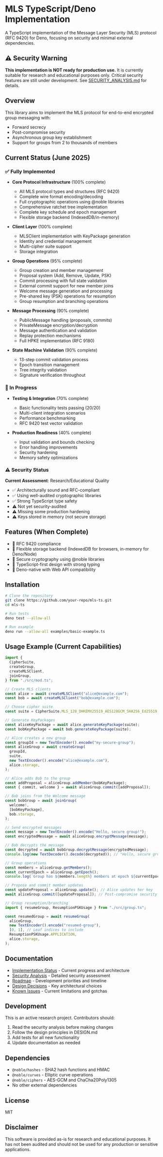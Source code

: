 # MLS TypeScript/Deno Implementation

A TypeScript implementation of the Message Layer Security (MLS) protocol
(RFC 9420) for Deno, focusing on security and minimal external dependencies.

## ⚠️ Security Warning

**This implementation is NOT ready for production use.** It is currently
suitable for research and educational purposes only. Critical security features
are still under development. See [SECURITY_ANALYSIS.md](./SECURITY_ANALYSIS.md)
for details.

## Overview

This library aims to implement the MLS protocol for end-to-end encrypted group
messaging with:

- Forward secrecy
- Post-compromise security
- Asynchronous group key establishment
- Support for groups from 2 to thousands of members

## Current Status (June 2025)

### ✅ Fully Implemented

- **Core Protocol Infrastructure** (100% complete)
  - All MLS protocol types and structures (RFC 9420)
  - Complete wire format encoding/decoding
  - Full cryptographic operations using @noble libraries
  - Comprehensive ratchet tree implementation
  - Complete key schedule and epoch management
  - Flexible storage backend (IndexedDB/in-memory)

- **Client Layer** (100% complete)
  - MLSClient implementation with KeyPackage generation
  - Identity and credential management
  - Multi-cipher suite support
  - Storage integration

- **Group Operations** (95% complete)
  - Group creation and member management
  - Proposal system (Add, Remove, Update, PSK)
  - Commit processing with full state validation
  - External commit support for new member joins
  - Welcome message generation and processing
  - Pre-shared key (PSK) operations for resumption
  - Group resumption and branching operations

- **Message Processing** (90% complete)
  - PublicMessage handling (proposals, commits)
  - PrivateMessage encryption/decryption
  - Message authentication and validation
  - Replay protection mechanisms
  - Full HPKE implementation (RFC 9180)

- **State Machine Validation** (90% complete)
  - 13-step commit validation process
  - Epoch transition management
  - Tree integrity validation
  - Signature verification throughout

### 🚧 In Progress

- **Testing & Integration** (70% complete)
  - Basic functionality tests passing (20/20)
  - Multi-client integration scenarios
  - Performance benchmarking
  - RFC 9420 test vector validation

- **Production Readiness** (40% complete)
  - Input validation and bounds checking
  - Error handling improvements
  - Security hardening
  - Memory safety optimizations

### ⚠️ Security Status

**Current Assessment**: Research/Educational Quality

- ✅ Architecturally sound and RFC-compliant
- ✅ Using well-audited cryptographic libraries
- ✅ Strong TypeScript type safety
- ⚠️ Not yet security-audited
- ⚠️ Missing some production hardening
- ⚠️ Keys stored in memory (not secure storage)

## Features (When Complete)

- 🎯 RFC 9420 compliance
- 💾 Flexible storage backend (IndexedDB for browsers, in-memory for Deno/Node)
- 🔐 Secure cryptography using @noble libraries
- 📘 TypeScript-first design with strong typing
- 🦕 Deno-native with Web API compatibility

## Installation

```bash
# Clone the repository
git clone https://github.com/your-repo/mls-ts.git
cd mls-ts

# Run tests
deno test --allow-all

# Run example
deno run --allow-all examples/basic-example.ts
```

## Usage Example (Current Capabilities)

```typescript
import {
  CipherSuite,
  createGroup,
  createMLSClient,
  joinGroup,
} from "./src/mod.ts";

// Create MLS clients
const alice = await createMLSClient("alice@example.com");
const bob = await createMLSClient("bob@example.com");

// Choose cipher suite
const suite = CipherSuite.MLS_128_DHKEMX25519_AES128GCM_SHA256_Ed25519;

// Generate KeyPackages
const aliceKeyPackage = await alice.generateKeyPackage(suite);
const bobKeyPackage = await bob.generateKeyPackage(suite);

// Alice creates a new group
const groupId = new TextEncoder().encode("my-secure-group");
const aliceGroup = await createGroup(
  groupId,
  suite,
  new TextEncoder().encode("alice@example.com"),
  alice.storage,
);

// Alice adds Bob to the group
const addProposal = aliceGroup.addMember(bobKeyPackage);
const { commit, welcome } = await aliceGroup.commit([addProposal]);

// Bob joins from the Welcome message
const bobGroup = await joinGroup(
  welcome!,
  [bobKeyPackage],
  bob.storage,
);

// Send encrypted messages
const message = new TextEncoder().encode("Hello, secure group!");
const encryptedMessage = await aliceGroup.encryptMessage(message);

// Bob decrypts the message
const decrypted = await bobGroup.decryptMessage(encryptedMessage);
console.log(new TextDecoder().decode(decrypted)); // "Hello, secure group!"

// Group operations
const members = aliceGroup.getMembers();
const currentEpoch = aliceGroup.getEpoch();
console.log(`Group has ${members.length} members at epoch ${currentEpoch}`);

// Propose and commit member updates
const updateProposal = aliceGroup.update(); // Alice updates her key
await aliceGroup.commit([updateProposal]); // Post-compromise security

// Group resumption/branching
import { resumeGroup, ResumptionPSKUsage } from "./src/group.ts";

const resumedGroup = await resumeGroup(
  aliceGroup,
  new TextEncoder().encode("resumed-group"),
  [0, 1], // Leaf indices to include
  ResumptionPSKUsage.APPLICATION,
  alice.storage,
);
```

## Documentation

- [Implementation Status](./implementation.md) - Current progress and
  architecture
- [Security Analysis](./SECURITY_ANALYSIS.md) - Detailed security assessment
- [Roadmap](./ROADMAP.md) - Development priorities and timeline
- [Design Decisions](./DESIGN.md) - Key architectural choices
- [Known Issues](./KNOWN_ISSUES.md) - Current limitations and gotchas

## Development

This is an active research project. Contributors should:

1. Read the security analysis before making changes
2. Follow the design principles in DESIGN.md
3. Add tests for all new functionality
4. Update documentation as needed

## Dependencies

- `@noble/hashes` - SHA2 hash functions and HMAC
- `@noble/curves` - Elliptic curve operations
- `@noble/ciphers` - AES-GCM and ChaCha20Poly1305
- No other external dependencies

## License

MIT

## Disclaimer

This software is provided as-is for research and educational purposes. It has
not been audited and should not be used for any production or sensitive
applications.

